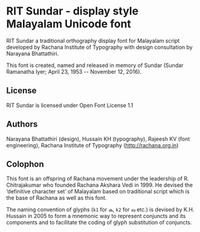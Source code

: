 # RIT Sundar - display style Malayalam Unicode font #

RIT Sundar a traditional orthography display font for Malayalam script
developed by Rachana Institute of Typography with design consultation by
Narayana Bhattathiri.

This font is created, named and released in memory of Sundar (Sundar Ramanatha
Iyer; April 23, 1953 -- November 12, 2016).

## License ##
RIT Sundar is licensed under Open Font License 1.1

## Authors ##
Narayana Bhattathiri (design), Hussain KH (typography), Rajeesh KV (font engineering),
Rachana Institute of Typography (http://rachana.org.in)

## Colophon ##
This font is an offspring of Rachana movement under the leadership of 
R. Chitrajakumar who founded Rachana Akshara Vedi in 1999. He devised the
‘definitive character set’ of Malayalam based on traditional script which is
the base of Rachana as well as this font.

The naming convention of glyphs (`k1` for `ക`, `k2` for `ഖ` etc.) is devised
by K.H. Hussain in 2005 to form a mnemonic way to represent conjuncts and its
components and to facilitate the coding of glyph substitution of conjuncts.
